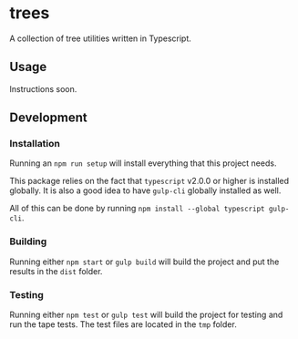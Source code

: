# trees
A collection of tree utilities written in Typescript.

## Usage

Instructions soon.

## Development

### Installation

Running an `npm run setup` will install everything that this project needs.

This package relies on the fact that `typescript` v2.0.0 or higher is installed globally. It is also a good idea to have `gulp-cli` globally installed as well.

All of this can be done by running `npm install --global typescript gulp-cli`.

### Building

Running either `npm start` or `gulp build` will build the project and put the results in the `dist` folder.

### Testing

Running either `npm test` or `gulp test` will build the project for testing and run the tape tests. The test files are located in the `tmp` folder.
